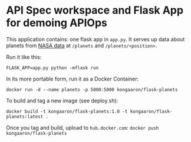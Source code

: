 # API Spec workspace and Flask App for demoing APIOps

This application contains: one flask app in `app.py`. It serves up data about planets from [NASA data](https://solarsystem.nasa.gov/moons/in-depth/) at `/planets` and `/planets/<position>`.

Run it like this:

```
FLASK_APP=app.py python -mflask run
```

In its more portable form, run it as a Docker Container:
```
docker run -d --name planets -p 5000:5000 kongaaron/flask-planets
```

To build and tag a new image (see deploy.sh):
```
docker build -t kongaaron/flask-planets:1.0 -t kongaaron/flask-planets:latest .
```
Once you tag and build, upload to `hub.docker.com`:
`docker push kongaaron/flask-planets`
